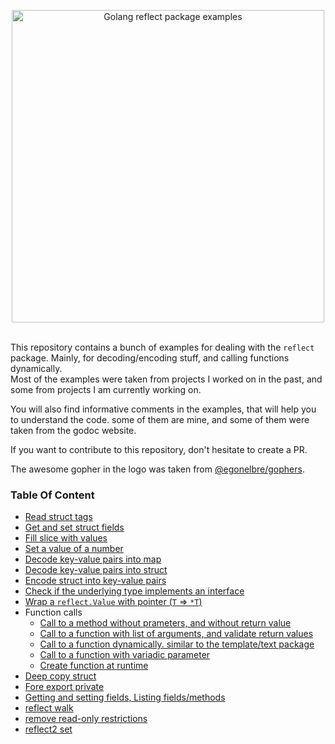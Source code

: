 <p align="center">
<img 
    src="img/logo.png"
    width="500" alt="Golang reflect package examples">
<br/><br/>
</p>

This repository contains a bunch of examples for dealing with the `reflect` package.
Mainly, for decoding/encoding stuff, and calling functions dynamically.  
Most of the examples were taken from projects I worked on in the past, and some from projects I am currently working on.  

You will also find informative comments in the examples, that will help you to understand the code.
some of them are mine, and some of them were taken from the godoc website.

If you want to contribute to this repository, don't hesitate to create a PR.

The awesome gopher in the logo was taken from [@egonelbre/gophers](https://github.com/egonelbre/gophers).


### Table Of Content
- [Read struct tags](examples/read_struct_tags_test.go)
- [Get and set struct fields](examples/get_set_struct_fields_test.go)
- [Fill slice with values](examples/fill_slice_string_test.go)
- [Set a value of a number](examples/set_num_test.go)
- [Decode key-value pairs into map](examples/kvstring2map_test.go)
- [Decode key-value pairs into struct](examples/kvstring2struct_test.go)
- [Encode struct into key-value pairs](examples/struct2kvstring_test.go)
- [Check if the underlying type implements an interface](examples/type_impl_interface_test.go)
- [Wrap a `reflect.Value` with pointer (`T` => `*T`)](examples/wrap_with_pointer_test.go)
- Function calls
  - [Call to a method without prameters, and without return value](examples/function_call_test.go)
  - [Call to a function with list of arguments, and validate return values](examples/function_call_args_test.go)
  - [Call to a function dynamically. similar to the template/text package](examples/function_call_dynamic_test.go)
  - [Call to a function with variadic parameter](examples/function_call_varargs_test.go)
  - [Create function at runtime](examples/function_create_test.go)
- [Deep copy struct](examples/deepcopy_test.go)
- [Fore export private](examples/forceexport_test.go)
- [Getting and setting fields, Listing fields/methods](examples/reflector_test.go)
- [reflect walk](examples/reflectwalk_test.go)
- [remove read-only restrictions](examples/sudo_test.go)
- [reflect2 set](examples/set_test.go)

